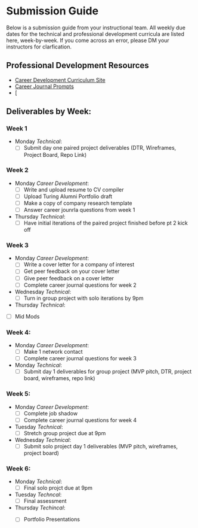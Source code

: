 # Submission Guide

Below is a submission guide from your instructional team. All weekly due dates for the technical and professional development curricula are listed here, week-by-week. If you come across an error, please DM your instructors for clarfication.

## Professional Development Resources
- [Career Development Curriculum Site](https://careerdev.turing.io/module_three/)
- [Career Journal Prompts](https://github.com/turingschool/career-development-curriculum-site/blob/master/module_three/mod3_career_journal_prompts.md)
- [

## Deliverables by Week:
### Week 1
- Monday _Technical_:
  - [ ] Submit day one paired project deliverables (DTR, Wireframes, Project Board, Repo Link)

### Week 2
- Monday _Career Development_:
  - [ ] Write and upload resume to CV compiler
  - [ ] Upload Turing Alumni Portfolio draft
  - [ ] Make a copy of company research template
  - [ ] Answer career jounrla questions from week 1
- Thursday _Technical_:
  - [ ] Have initial iterations of the paired project finished before pt 2 kick off 

### Week 3
- Monday _Career Development_:
  - [ ] Write a cover letter for a company of interest
  - [ ] Get peer feedback on your cover letter
  - [ ] Give peer feedback on a cover letter
  - [ ] Complete career journal questions for week 2
- Wednesday _Technical_:
  - [ ] Turn in group project with solo iterations by 9pm
- Thursday _Technical_:
 - [ ] Mid Mods

### Week 4:
- Monday _Career Development_:
  - [ ] Make 1 network contact 
  - [ ] Complete career journal questions for week 3
- Monday _Technical_:
  - [ ] Submit day 1 deliverables for group project (MVP pitch, DTR, project board, wireframes, repo link)

### Week 5:
- Monday _Career Development_:
  - [ ] Complete job shadow
  - [ ] Complete career journal questions for week 4
- Tuesday _Technical_:
  - [ ] Stretch group project due at 9pm
- Wednesday _Technical_:
  - [ ] Submit solo project day 1 deliverables (MVP pitch, wireframes, project board)

### Week 6:
- Monday _Technical_:
  - [ ] Final solo projct due at 9pm
- Tuesday _Techncal_:
  - [ ] Final assessment
- Thursday _Techincal_:
  - [ ] Portfolio Presentations

